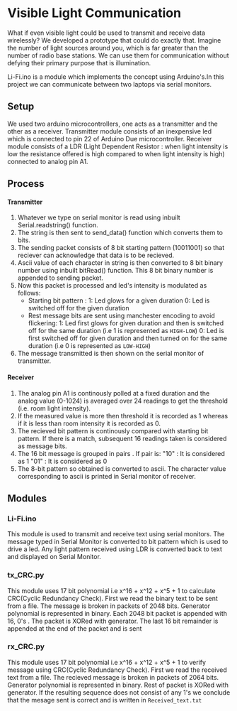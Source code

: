 # Visible Light Communication
 What if even visible light could be used to transmit and receive data wirelessly? We developed a prototype that could do exactly that. Imagine the number of light sources around you, which is far greater than the number of radio base stations. We can use them for communication without defying their primary purpose that is illumination.

 Li-Fi.ino is a module which implements the concept using Arduino's.In this project we can communicate between two laptops via serial monitors. 
 
## Setup
 We used two arduino microcontrollers, one acts as a transmitter and the other as a receiver. Transmitter module consists of an inexpensive led which is connected to pin 22 of Arduino Due microcontroller. Receiver module consists of a LDR (Light Dependent Resistor : when light intensity is low the resistance offered is high compared to when light intensity is high) connected to analog pin A1.

## Process
#### Transmitter 
1. Whatever we type on serial monitor is read using inbuilt Serial.readstring() function.
2. The string is then sent to send_data() function which converts them to bits.
3. The sending packet consists of 8 bit starting pattern (10011001) so that reciever can acknowledge that data is to be recieved. 
4. Ascii value of each character in string is then converted to 8 bit binary number using inbuilt bitRead() function. This 8 bit binary number is appended to sending packet.
5. Now this packet is processed and led's intensity is modulated as follows:
    * Starting bit pattern :
        1: Led glows for a given duration 
        0: Led is switched off for the given duration
    * Rest message bits are sent using manchester encoding to avoid flickering:
        1: Led first glows for given duration and then is switched off for the same duration (i.e 1 is represented as `HIGH-LOW`)
        0: Led is first switched off for given duration and then turned on for the same duration (i.e 0 is represented as `LOW-HIGH`)
6. The message transmitted is then shown on the serial monitor of transmitter.

#### Receiver
1. The analog pin A1 is continously polled at a fixed duration and the analog value (0-1024) is averaged over 24 readings to get the threshold (i.e. room light intensity).
2. If the measured value is more then threshold it is recorded as 1 whereas if it is less than room intensity it is recorded as 0.
3. The recieved bit pattern is continously compared with starting bit pattern. If there is a match, subsequent 16 readings taken is considered as message bits.
4. The 16 bit message is grouped in pairs . If pair is:
    "10" : It is considered as 1
    "01" : It is considered as 0
5. The 8-bit pattern so obtained is converted to ascii. The character value corresponding to ascii is printed in Serial monitor of receiver.

## Modules 
### Li-Fi.ino
 This module is used to transmit and receive text using serial monitors. The message typed in Serial Monitor is converted to bit pattern which is used to drive a led. Any light pattern received using LDR is converted back to text and displayed on Serial Monitor.

### tx_CRC.py
This module uses 17 bit polynomial i.e x^16 + x^12 + x^5 + 1 to calculate CRC(Cyclic Redundancy Check). First we read the binary text to be sent from a file. The message is broken in packets of 2048 bits. Generator polynomial is represented in binary. Each 2048 bit packet is appended with 16, 0's . The packet is XORed with generator. The last 16 bit remainder is appended at the end of the packet and is sent


### rx_CRC.py
This module uses 17 bit polynomial i.e x^16 + x^12 + x^5 + 1 to verify message using CRC(Cyclic Redundancy Check). First we read the received text from a file. The recieved message is broken in packets of 2064 bits. Generator polynomial is represented in binary. Rest of packet is XORed with generator. If the resulting sequence does not consist of any 1's we conclude that the mesage sent is correct and is written in `Received_text.txt`

